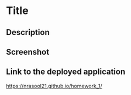 # Title

## Description

## Screenshot

## Link to the deployed application 
 https://nrasool21.github.io/homework_1/


